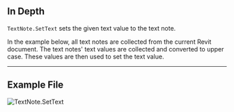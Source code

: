 ## In Depth
`TextNote.SetText` sets the given text value to the text note.

In the example below, all text notes are collected from the current Revit document. The text notes' text values are collected and converted to upper case. These values are then used to set the text value.

___
## Example File

![TextNote.SetText](./Revit.Elements.TextNote.SetText_img.jpg)
